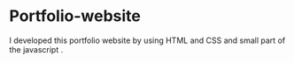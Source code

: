 # Portfolio-website
I developed this portfolio website by using HTML and CSS and small part of the javascript .
